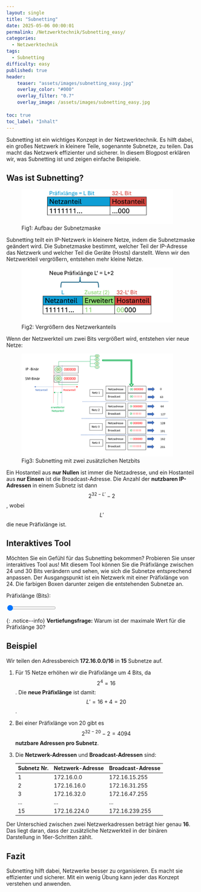 ```yaml
---
layout: single
title: "Subnetting"
date: 2025-05-06 00:00:01
permalink: /Netzwerktechnik/Subnetting_easy/
categories:
  - Netzwerktechnik
tags:
  - Subnetting
difficulty: easy
published: true
header:
    teaser: "assets/images/subnetting_easy.jpg"
    overlay_color: "#000"
    overlay_filter: "0.7"
    overlay_image: /assets/images/subnetting_easy.jpg

toc: true
toc_label: "Inhalt"
---
```


Subnetting ist ein wichtiges Konzept in der Netzwerktechnik. Es hilft dabei, ein großes Netzwerk in kleinere Teile, sogenannte Subnetze, zu teilen. Das macht das Netzwerk effizienter und sicherer. In diesem Blogpost erklären wir, was Subnetting ist und zeigen einfache Beispiele.

<script>
    window.jekyllData = {
        difficulty: "{{ page.difficulty | escape }}",
    };
</script>

<script id="MathJax-script" async
          src="https://cdn.jsdelivr.net/npm/mathjax@3/es5/tex-mml-chtml.js">
</script>

## Was ist Subnetting?

<style>
  .center {
  display: block;
  margin-left: auto;
  margin-right: auto;
  width: 50%;
}
</style>
<figure>
    <img src="/assets/images/IP_address.png" width="400"/>
    <figcaption>Fig1: Aufbau der Subnetzmaske</figcaption>
</figure>

Subnetting teilt ein IP-Netzwerk in kleinere Netze, indem die Subnetzmaske geändert wird. Die Subnetzmaske bestimmt, welcher Teil der IP-Adresse das Netzwerk und welcher Teil die Geräte (Hosts) darstellt. Wenn wir den Netzwerkteil vergrößern, entstehen mehr kleine Netze.

<figure>
    <img src="/assets/images/IP_address_2.png" width="400"/>
    <figcaption>Fig2: Vergrößern des Netzwerkanteils</figcaption>
</figure>

Wenn der Netzwerkteil um zwei Bits vergrößert wird, entstehen vier neue Netze:

<figure>
    <img src="/assets/images/Subnetting.png" width="400"/>
    <figcaption>Fig3: Subnetting mit zwei zusätzlichen Netzbits</figcaption>
</figure>

Ein Hostanteil aus **nur Nullen** ist immer die Netzadresse, und ein Hostanteil aus **nur Einsen** ist die Broadcast-Adresse. Die Anzahl der **nutzbaren IP-Adressen** in einem Subnetz ist dann $$ 2^{32-L'}-2 $$, wobei $$L'$$ die neue Präfixlänge ist.

## Interaktives Tool

Möchten Sie ein Gefühl für das Subnetting bekommen? Probieren Sie unser interaktives Tool aus! Mit diesem Tool können Sie die Präfixlänge zwischen 24 und 30 Bits verändern und sehen, wie sich die Subnetze entsprechend anpassen. Der Ausgangspunkt ist ein Netzwerk mit einer Präfixlänge von 24. Die farbigen Boxen darunter zeigen die entstehenden Subnetze an.

<label id="sliderValue" for="subnetSlider">Präfixlänge (Bits):</label>

<input type="range" id="subnetSlider" class="slider" min="24" max="30" value="24">
<div class="result" id="result"></div>

<script src="/assets/js/subnetCalculator.js"></script>

{: .notice--info}
**Vertiefungsfrage:**
Warum ist der maximale Wert für die Präfixlänge 30?

## Beispiel

Wir teilen den Adressbereich **172.16.0.0/16** in **15** Subnetze auf.
1. Für 15 Netze erhöhen wir die Präfixlänge um 4 Bits, da $$ 2^4 = 16 $$. Die **neue Präfixlänge** ist damit: $$L'= 16+4 = 20$$.
2. Bei einer Präfixlänge von 20 gibt es $$ 2^{32-20} - 2 = 4094 $$ **nutzbare Adressen pro Subnetz**.
3. Die **Netzwerk-Adressen** und **Broadcast-Adressen** sind:

    | Subnetz Nr. | Netzwerk-Adresse | Broadcast-Adresse |
    | ----------- | ---------------- | ----------------- |
    | 1           | 172.16.0.0       | 172.16.15.255     |
    | 2           | 172.16.16.0      | 172.16.31.255     |
    | 3           | 172.16.32.0      | 172.16.47.255     |
    | ...         | ...              | ...               |
    | 15          | 172.16.224.0     | 172.16.239.255    |

Der Unterschied zwischen zwei Netzwerkadressen beträgt hier genau **16**. Das liegt daran, dass der zusätzliche Netzwerkteil in der binären Darstellung in 16er-Schritten zählt.

## Fazit

Subnetting hilft dabei, Netzwerke besser zu organisieren. Es macht sie effizienter und sicherer. Mit ein wenig Übung kann jeder das Konzept verstehen und anwenden.
